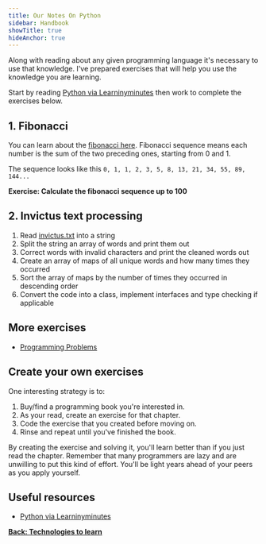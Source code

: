 ```yaml
---
title: Our Notes On Python
sidebar: Handbook
showTitle: true
hideAnchor: true
---
```


Along with reading about any given programming language it's necessary to use that
knowledge. I've prepared exercises that will help you use the knowledge you are
learning.

Start by reading [Python via Learninyminutes](https://learnxinyminutes.com/docs/python/)
then work to complete the exercises below.

## 1. Fibonacci

You can learn about the [fibonacci here](https://en.wikipedia.org/wiki/Fibonacci_number). Fibonacci
sequence means each number is the sum of the two preceding ones, starting from 0 and 1.

The sequence looks like this `0, 1, 1, 2, 3, 5, 8, 13, 21, 34, 55, 89, 144...`

**Exercise: Calculate the fibonacci sequence up to 100**

## 2. Invictus text processing

1. Read [invictus.txt](https://raw.githubusercontent.com/buwilliams/learn-posthog/main/docs/exercises/02_invictus.txt) into a string
2. Split the string an array of words and print them out
3. Correct words with invalid characters and print the cleaned words out
4. Create an array of maps of all unique words and how many times they occurred
5. Sort the array of maps by the number of times they occurred in descending order
6. Convert the code into a class, implement interfaces and type checking if applicable

## More exercises

- [Programming Problems](https://adriann.github.io/programming_problems.html)

## Create your own exercises

One interesting strategy is to:

1. Buy/find a programming book you're interested in.
2. As your read, create an exercise for that chapter.
3. Code the exercise that you created before moving on.
4. Rinse and repeat until you've finished the book.

By creating the exercise and solving it, you'll learn better than if you just read the chapter.
Remember that many programmers are lazy and are unwilling to put this kind of effort. You'll
be light years ahead of your peers as you apply yourself.

## Useful resources
- [Python via Learninyminutes](https://learnxinyminutes.com/docs/python/)

**[Back: Technologies to learn](../technologies-to-learn)**